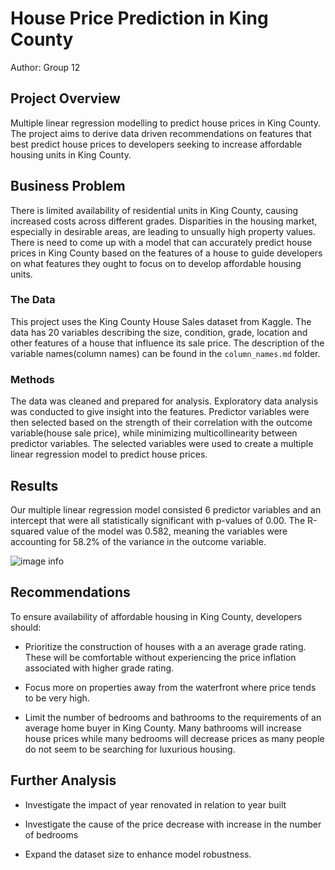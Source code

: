 # House Price Prediction in King County

Author: Group 12


## Project Overview

Multiple linear regression modelling to predict house prices in King County. The project aims to derive data driven recommendations on features that best predict house prices to developers seeking to increase affordable housing units in King County.

## Business Problem
There is limited availability of residential units in King County, causing increased costs across different grades. Disparities in the housing market, especially in desirable areas, are leading to unsually high property values. There is need to come up with a model that can accurately predict house prices in King County based on the features of a house to guide developers on what features they ought to focus on to develop affordable housing units. 


### The Data

This project uses the King County House Sales dataset from Kaggle. The data has 20 variables describing the size, condition, grade, location and other features of a house that influence its sale price. The description of the variable names(column names) can be found in the `column_names.md` folder. 

### Methods

The data was cleaned and prepared for analysis. Exploratory data analysis was conducted to give insight into the features. Predictor variables were then selected based on the strength of their correlation with the outcome variable(house sale price), while minimizing multicollinearity between predictor variables. The selected variables were used to create a multiple linear regression model to predict house prices. 


## Results

Our multiple linear regression model consisted 6 predictor variables and an intercept that were all statistically significant with p-values of 0.00. The R-squared value of the model was 0.582, meaning the variables were accounting for 58.2% of the variance in the outcome variable. 

![image info](.images/multipleregression.png)


## Recommendations

To ensure availability of affordable housing in King County, developers should:

- Prioritize the construction of houses with a an average grade rating. These will be comfortable without experiencing the price inflation associated with higher grade rating.

- Focus more on properties away from the waterfront where price tends to be very high.

- Limit the number of bedrooms and bathrooms to the requirements of an average home buyer in King County. Many bathrooms will increase house prices while many bedrooms will decrease prices as many people do not seem to be searching for luxurious housing.



## Further Analysis

- Investigate the impact of year renovated in relation to year built

- Investigate the cause of the price decrease with increase in the number of bedrooms

- Expand the dataset size to enhance model robustness.


